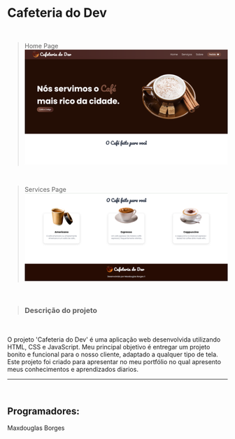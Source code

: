 <h1>Cafeteria do Dev</h1>
<br>

> Home Page
> <br> <img src="./coffee & cia/img/homePage.png" alt="image-home">

<br>

> Services Page
> <br> <img src="./coffee & cia/img/servicePage.png" alt="image-service">

<br>

> <h3>Descrição do projeto</h3>

<br>

O projeto 'Cafeteria do Dev' é uma aplicação web desenvolvida utilizando HTML, CSS e JavaScript. Meu principal objetivo é entregar um projeto bonito e funcional para o nosso cliente, adaptado a qualquer tipo de tela. Este projeto foi criado para apresentar no meu portfólio no qual apresento meus conhecimentos e aprendizados diarios.

---

 <br>

 <h2>Programadores:</h2>
 Maxdouglas Borges

 <br>

</table>
